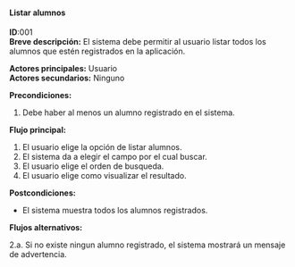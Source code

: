 #### Listar alumnos
**ID**:001  
**Breve descripción:**
El sistema debe permitir al usuario listar todos los alumnos que estén registrados en la aplicación.

**Actores principales:** Usuario  
**Actores secundarios:** Ninguno

**Precondiciones:**

1. Debe haber al menos un alumno registrado en el sistema.

**Flujo principal:**

1. El usuario elige la opción de listar alumnos.
2. El sistema da a elegir el campo por el cual buscar.
3. El usuario elige el orden de busqueda.  
4. El usuario elige como visualizar el resultado.

**Postcondiciones:**

* El sistema muestra todos los alumnos registrados.

**Flujos alternativos:**

2.a. Si no existe ningun alumno registrado, el sistema mostrará un mensaje de advertencia. 
